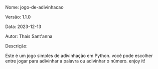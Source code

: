 Nome: jogo-de-adivinhacao

Versão: 1.1.0

Data: 2023-12-13

Autor: Thais Sant'anna

Descrição:

Este é um jogo simples de adivinhação em Python. você pode escolher entre jogar para adivinhar a palavra ou adivinhar o número. enjoy it!
